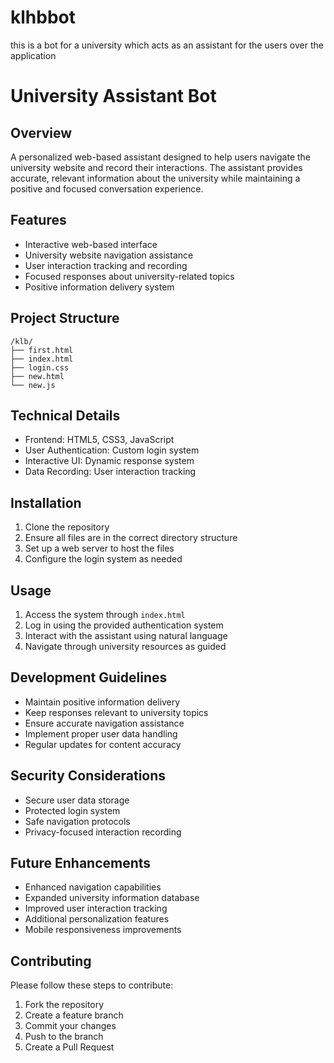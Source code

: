 # klhbbot
this is a bot for a university which acts as an assistant for the users over the application
# University Assistant Bot

## Overview
A personalized web-based assistant designed to help users navigate the university website and record their interactions. The assistant provides accurate, relevant information about the university while maintaining a positive and focused conversation experience.

## Features
- Interactive web-based interface
- University website navigation assistance
- User interaction tracking and recording
- Focused responses about university-related topics
- Positive information delivery system

## Project Structure
```
/klb/
├── first.html
├── index.html
├── login.css
├── new.html
└── new.js
```

## Technical Details
- Frontend: HTML5, CSS3, JavaScript
- User Authentication: Custom login system
- Interactive UI: Dynamic response system
- Data Recording: User interaction tracking

## Installation
1. Clone the repository
2. Ensure all files are in the correct directory structure
3. Set up a web server to host the files
4. Configure the login system as needed

## Usage
1. Access the system through `index.html`
2. Log in using the provided authentication system
3. Interact with the assistant using natural language
4. Navigate through university resources as guided

## Development Guidelines
- Maintain positive information delivery
- Keep responses relevant to university topics
- Ensure accurate navigation assistance
- Implement proper user data handling
- Regular updates for content accuracy

## Security Considerations
- Secure user data storage
- Protected login system
- Safe navigation protocols
- Privacy-focused interaction recording

## Future Enhancements
- Enhanced navigation capabilities
- Expanded university information database
- Improved user interaction tracking
- Additional personalization features
- Mobile responsiveness improvements

## Contributing
Please follow these steps to contribute:
1. Fork the repository
2. Create a feature branch
3. Commit your changes
4. Push to the branch
5. Create a Pull Request
